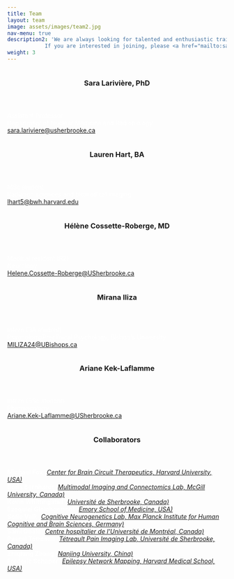 ```yaml
---
title: Team
layout: team
image: assets/images/team2.jpg
nav-menu: true
description2: 'We are always looking for talented and enthusiastic trainees to join our lab!
			If you are interested in joining, please <a href="mailto:sara.lariviere@usherbrooke.ca">email us</a> your CV and your grade transcript!'
weight: 3
---
```


<!-- Main -->
<div id="main">

<!-- Two -->
<section id="two" class="spotlights">
	<section>
		<a href="team.html" class="image">
			<img src="{% link assets/images/sara_lariviere.jpg %}" alt="" data-position="center center" />
		</a>
		<div class="content">
			<div class="inner">
				<header class="major">
					<h3>Sara Larivière, PhD</h3>
				</header>
				<p style="color: #ffffff;">Assistant Professor <br> 
				Department of Nuclear Medicine and Radiobiology <br> 
				<a href="mailto:sara.lariviere@usherbrooke.ca">sara.lariviere@usherbrooke.ca</a>
				</p>
			</div>
		</div>
	</section>
	<section>
		<a href="team.html" class="image">
			<img src="{% link assets/images/lauren_hart.jpg %}" alt="" data-position="center center" />
		</a>
		<div class="content">
			<div class="inner">
				<header class="major">
					<h3>Lauren Hart, BA</h3>
				</header>
				<p style="color: #ffffff;">MSc student <br> 
				Radiation sciences and biomedical imaging<br> 
				<a href="mailto:lhart5@bwh.harvard.edu">lhart5@bwh.harvard.edu</a>
				</p>
			</div>
		</div>
	</section>
	<section>
		<a href="team.html" class="image">
			<img src="{% link assets/images/helene_cr.jpg %}" alt="" data-position="top center" />
		</a>
		<div class="content">
			<div class="inner">
				<header class="major">
					<h3>Hélène Cossette-Roberge, MD</h3>
				</header>
				<p style="color: #ffffff;">Medical resident (R2)<br> 
				Neurology<br> 
				<a href="mailto:Helene.Cossette-Roberge@USherbrooke.ca">Helene.Cossette-Roberge@USherbrooke.ca</a>
				</p>
			</div>
		</div>
	</section>
	<section>
		<a href="team.html" class="image">
			<img src="{% link assets/images/mirana.jpg %}" alt="" data-position="top center" />
		</a>
		<div class="content">
			<div class="inner">
				<header class="major">
					<h3>Mirana Iliza</h3>
				</header>
				<p style="color: #ffffff;">Intern (BA student)<br> 
				Psychology/Preclinical Psychology, Bishop's University<br> 
				<a href="mailto:MILIZA24@UBishops.ca">MILIZA24@UBishops.ca</a>
				</p>
			</div>
		</div>
	</section>
	<section>
		<a href="team.html" class="image">
			<img src="{% link assets/images/ariane.jpg %}" alt="" data-position="top center" />
		</a>
		<div class="content">
			<div class="inner">
				<header class="major">
					<h3>Ariane Kek-Laflamme</h3>
				</header>
				<p style="color: #ffffff;">Intern (BSc student)<br> 
				Pharmacology<br> 
				<a href="mailto:Ariane.Kek-Laflamme@USherbrooke.ca">Ariane.Kek-Laflamme@USherbrooke.ca</a>
				</p>
			</div>
		</div>
	</section>
	<section>
		<a href="team.html" class="image">
			<img src="{% link assets/images/collaborators.jpg %}" alt="" data-position="25% 25%" />
		</a>
		<div class="content">
			<div class="inner">
				<header class="major">
					<h3>Collaborators</h3>
				</header>
				<p style="color: #ffffff;">
				<b style="color: #ffffff;">Michael Fox</b> (<i><a href="https://www.brighamandwomens.org/neurosciences-center/center-for-brain-circuit-therapeutics" target="_blank">Center for Brain Circuit Therapeutics, Harvard University, USA)</a></i><br>
				<b style="color: #ffffff;">Boris Bernhardt</b> (<i><a href="https://mica-mni.github.io/" target="_blank">Multimodal Imaging and Connectomics Lab, McGill University, Canada)</a></i><br>
				<b style="color: #ffffff;">Kevin Whittingstall</b> (<i><a href="https://www.usherbrooke.ca/recherche/fr/specialistes/details/kevin.whittingstall" target="_blank">Université de Sherbrooke, Canada)</a></i><br>
				<b style="color: #ffffff;">Ezequiel Gleichgerrcht</b> (<i><a href="https://med.emory.edu/directory/profile/?u=ELGLEIC" target="_blank">Emory School of Medicine, USA)</a></i><br>
				<b style="color: #ffffff;">Sofie Valk</b> (<i><a href="https://cng-lab.github.io/" target="_blank">Cognitive Neurogenetics Lab, Max Planck Institute for Human Cognitive and Brain Sciences, Germany)</a></i><br>
				<b style="color: #ffffff;">Sami Obaid</b> (<i><a href="https://www.chumontreal.qc.ca/en/crchum/chercheurs/sami-obaid" target="_blank">Centre hospitalier de l'Université de Montréal, Canada)</a></i><br>
				<b style="color: #ffffff;">Pascal Tétreault</b> (<i><a href="https://www.tetreaultlab.com/pascal" target="_blank">Tétreault Pain Imaging Lab, Université de Sherbrooke, Canada)</a></i><br>
				<b style="color: #ffffff;">Zhiqiang Zhang</b> (<i><a href="https://med.nju.edu.cn/medenglish/69/2d/c55101a616749/page.htm" target="_blank">Nanjing University, China)</a></i><br>
				<b style="color: #ffffff;">Frederic Schaper</b> (<i><a href="https://med.nju.edu.cn/medenglish/69/2d/c55101a616749/page.htm" target="_blank">Epilepsy Network Mapping, Harvard Medical School, USA)</a></i><br>
				</p>
			</div>
		</div>
	</section>
</section>


</div>

